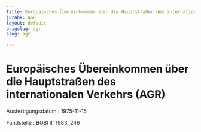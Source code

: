 ```yaml
---
Title: Europäisches Übereinkommen über die Hauptstraßen des internationalen Verkehrs
jurabk: AGR
layout: default
origslug: agr
slug: agr

---
```


# Europäisches Übereinkommen über die Hauptstraßen des internationalen Verkehrs (AGR)

Ausfertigungsdatum
:   1975-11-15

Fundstelle
:   BGBl II: 1983, 246

